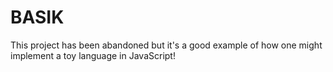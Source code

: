 BASIK
=================

This project has been abandoned but it's a good example of how one might implement a toy language in JavaScript!
